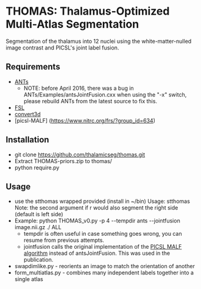 # THOMAS: Thalamus-Optimized Multi-Atlas Segmentation
Segmentation of the thalamus into 12 nuclei using the white-matter-nulled image contrast and PICSL's joint label fusion.  

## Requirements
- [ANTs](https://github.com/stnava/ANTs.git)
	- NOTE: before April 2016, there was a bug in ANTs/Examples/antsJointFusion.cxx when using the "-x" switch, please rebuild ANTs from the latest source to fix this.
- [FSL](http://fsl.fmrib.ox.ac.uk/fsl/fslwiki/FslInstallation)
- [convert3d](http://www.itksnap.org/pmwiki/pmwiki.php?n=Downloads.C3D)
- [picsl-MALF] (https://www.nitrc.org/frs/?group_id=634) 

## Installation
- git clone https://github.com/thalamicseg/thomas.git
- Extract THOMAS-priors.zip to thomas/
- python require.py

## Usage
- use the stthomas wrapped provided (install in ~/bin)
  Usage: stthomas <WMn MPRAGE file> <r> 
	Note: the second argument if r would also segment the right side (default is left side)
- Example: python THOMAS_v0.py -p 4 --tempdir ants --jointfusion image.nii.gz ./ ALL
	- tempdir is often useful in case something goes wrong, you can resume from previous attempts.
	- jointfusion calls the original implementation of the [PICSL MALF algorithm](https://www.nitrc.org/projects/picsl_malf) instead of antsJointFusion.  This was used in the publication.
- swapdimlike.py - reorients an image to match the orientation of another
- form_multiatlas.py - combines many independent labels together into a single atlas
